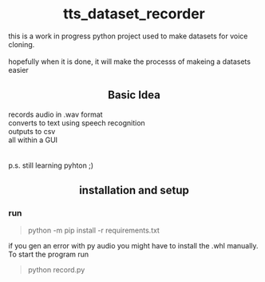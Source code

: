 
<h1 align="center">
tts_dataset_recorder
</h1>
this is a work in progress python project used to make datasets for voice cloning. <br><br>
hopefully when it is done, it will make the processs of makeing a datasets easier


<h2 align="center">
Basic Idea
</h2>  

records audio in .wav format <br>
converts to text using speech recognition <br>
outputs to csv<br>
all within a GUI <br>
<br>
<br>
p.s.  still learning pyhton ;)


<h2 align = "center" >
installation and setup
</h2>

<h3>
run 
</h3>

> python -m pip install -r requirements.txt

if you gen an error with py audio you might have to install the .whl manually.  
To start the program run 

>python record.py 